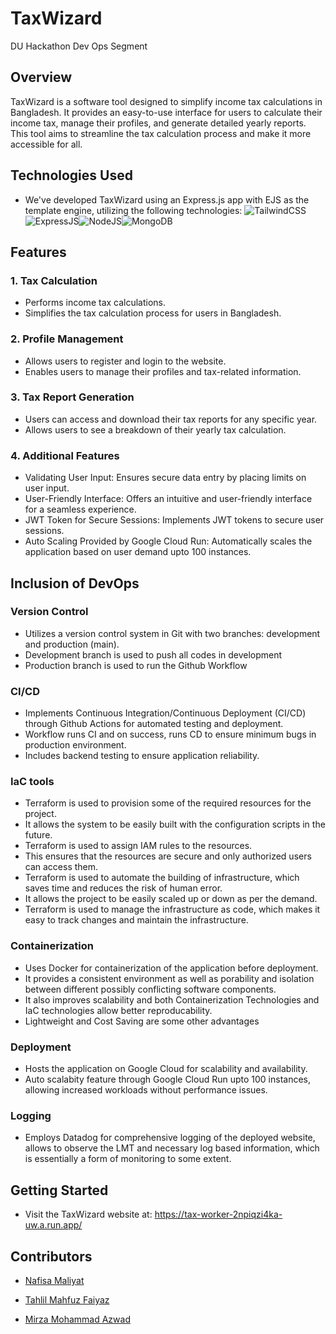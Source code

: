 # TaxWizard

DU Hackathon Dev Ops Segment

## Overview

TaxWizard is a software tool designed to simplify income tax calculations in Bangladesh. It provides an easy-to-use interface for users to calculate their income tax, manage their profiles, and generate detailed yearly reports. This tool aims to streamline the tax calculation process and make it more accessible for all.

## Technologies Used

- We've developed TaxWizard using an Express.js app with EJS as the template engine, utilizing the following technologies:
  ![TailwindCSS](	https://img.shields.io/badge/Tailwind_CSS-38B2AC?style=for-the-badge&logo=tailwind-css&logoColor=white)![ExpressJS](https://img.shields.io/badge/Express.js-404D59?style=for-the-badge)![NodeJS](https://img.shields.io/badge/Node.js-43853D?style=for-the-badge&logo=node.js&logoColor=white)![MongoDB](https://img.shields.io/badge/MongoDB-4EA94B?style=for-the-badge&logo=mongodb&logoColor=white)

## Features

### 1. Tax Calculation
- Performs income tax calculations.
- Simplifies the tax calculation process for users in Bangladesh.

### 2. Profile Management
- Allows users to register and login to the website.
- Enables users to manage their profiles and tax-related information.

### 3. Tax Report Generation
- Users can access and download their tax reports for any specific year.
- Allows users to see a breakdown of their yearly tax calculation. 

### 4. Additional Features
- Validating User Input: Ensures secure data entry by placing limits on user input.
- User-Friendly Interface: Offers an intuitive and user-friendly interface for a seamless experience.
- JWT Token for Secure Sessions: Implements JWT tokens to secure user sessions.
- Auto Scaling Provided by Google Cloud Run: Automatically scales the application based on user demand upto 100 instances.

## Inclusion of DevOps

### Version Control
- Utilizes a version control system in Git with two branches: development and production (main).
- Development branch is used to push all codes in development
- Production branch is used to run the Github Workflow  

### CI/CD
- Implements Continuous Integration/Continuous Deployment (CI/CD) through Github Actions for automated testing and deployment.
- Workflow runs CI and on success, runs CD to ensure minimum bugs in production environment.
- Includes backend testing to ensure application reliability.

### IaC tools
- Terraform is used to provision some of the required resources for the project.
- It allows the system to be easily built with the configuration scripts in the future.
- Terraform is used to assign IAM rules to the resources.
- This ensures that the resources are secure and only authorized users can access them.
- Terraform is used to automate the building of infrastructure, which saves time and reduces the risk of human error.
- It allows the project to be easily scaled up or down as per the demand.
- Terraform is used to manage the infrastructure as code, which makes it easy to track changes and maintain the infrastructure.

### Containerization
- Uses Docker for containerization of the application before deployment.
- It provides a consistent environment as well as porability and isolation between different possibly conflicting software components. 
- It also improves scalability and both Containerization Technologies and IaC technologies allow better reproducability.
- Lightweight and Cost Saving are some other advantages

### Deployment
- Hosts the application on Google Cloud for scalability and availability.
- Auto scalabity feature through Google Cloud Run upto 100 instances, allowing increased workloads without performance issues.

### Logging
- Employs Datadog for comprehensive logging of the deployed website, allows to observe the LMT and necessary log based information, which is essentially a form of monitoring to some extent.

## Getting Started

- Visit the TaxWizard website at: https://tax-worker-2npiqzi4ka-uw.a.run.app/

 ## Contributors

- [Nafisa Maliyat](https://github.com/NafisaMaliyat-iut)

- [Tahlil Mahfuz Faiyaz](https://github.com/TahlilMahfuz)

- [Mirza Mohammad Azwad](https://www.linkedin.com/in/mirza-mohammad-azwad-b5239b1a4/)
